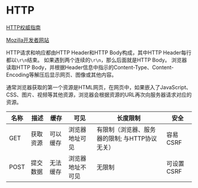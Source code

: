 # HTTP

[HTTP权威指南](https://www.amazon.cn/dp/B00M2DKYRC)

[Mozilla开发者网站](https://developer.mozilla.org/zh-CN/docs/Web/HTTP)

HTTP请求和响应都由HTTP Header和HTTP Body构成，其中HTTP Header每行都以`\r\n`结束。
如果遇到两个连续的`\r\n`，那么后面就是HTTP Body。
浏览器读取HTTP Body，并根据Header信息中指示的Content-Type、Content-Encoding等解压后显示网页、图像或其他内容。

通常浏览器获取的第一个资源是HTML网页，在网页中，如果嵌入了JavaScript、CSS、图片、视频等其他资源，浏览器会根据资源的URL再次向服务器请求对应的资源。


名称 | 描述 | 缓存 | 可见 | 长度限制 | 安全
--- | --- | --- | --- | --- | ---
GET | 获取资源 | 可以缓存 | 浏览器地址可见 | 有限制（浏览器、服务器的限制; 与HTTP协议无关） | 容易CSRF
POST | 提交数据 | 无法缓存 | 浏览器地址不可见 | 无限制 | 可设置CSRF
